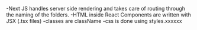 -Next JS handles server side rendering and takes care of routing through the naming of the folders.
-HTML inside React Components are written with JSX (.tsx files)
-classes are className
-css is done using styles.xxxxxx